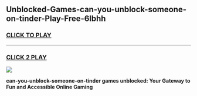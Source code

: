 
## Unblocked-Games-can-you-unblock-someone-on-tinder-Play-Free-6lbhh
<h3>
<a href="https://premium76.site?title=can-you-unblock-someone-on-tinder&ref=12A">CLICK TO PLAY</a></h3>
<hr>

<h3>
<a href="https://premium76.site?title=can-you-unblock-someone-on-tinder&ref=12A">CLICK 2 PLAY</a>
  
</h3>

<a href="https://premium76.site?title=can-you-unblock-someone-on-tinder&ref=12A"><img src="https://clearcache.store/games.png"></a>


**can-you-unblock-someone-on-tinder games unblocked: Your Gateway to Fun and Accessible Online Gaming**
